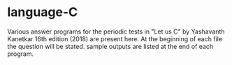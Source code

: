 # language-C

Various answer programs for the periodic tests in "Let us C" by Yashavanth Kanetkar 16th edition (2018) are present here.
At the beginning of each file the question will be stated. sample outputs are listed at the end of each program.
